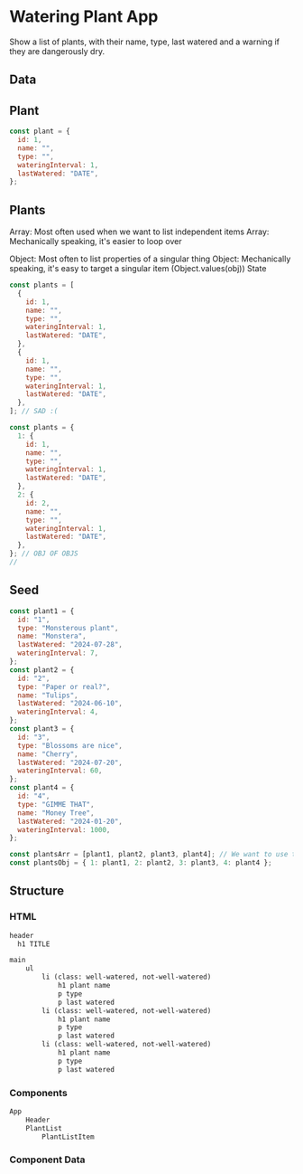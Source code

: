 # Watering Plant App

Show a list of plants, with their name, type, last watered and a warning if they are dangerously dry.

## Data

## Plant

```jsx
const plant = {
  id: 1,
  name: "",
  type: "",
  wateringInterval: 1,
  lastWatered: "DATE",
};
```

## Plants

Array: Most often used when we want to list independent items
Array: Mechanically speaking, it's easier to loop over

Object: Most often to list properties of a singular thing
Object: Mechanically speaking, it's easy to target a singular item (Object.values(obj))
State

```jsx
const plants = [
  {
    id: 1,
    name: "",
    type: "",
    wateringInterval: 1,
    lastWatered: "DATE",
  },
  {
    id: 1,
    name: "",
    type: "",
    wateringInterval: 1,
    lastWatered: "DATE",
  },
]; // SAD :(

const plants = {
  1: {
    id: 1,
    name: "",
    type: "",
    wateringInterval: 1,
    lastWatered: "DATE",
  },
  2: {
    id: 2,
    name: "",
    type: "",
    wateringInterval: 1,
    lastWatered: "DATE",
  },
}; // OBJ OF OBJS
//
```

## Seed

```jsx
const plant1 = {
  id: "1",
  type: "Monsterous plant",
  name: "Monstera",
  lastWatered: "2024-07-28",
  wateringInterval: 7,
};
const plant2 = {
  id: "2",
  type: "Paper or real?",
  name: "Tulips",
  lastWatered: "2024-06-10",
  wateringInterval: 4,
};
const plant3 = {
  id: "3",
  type: "Blossoms are nice",
  name: "Cherry",
  lastWatered: "2024-07-20",
  wateringInterval: 60,
};
const plant4 = {
  id: "4",
  type: "GIMME THAT",
  name: "Money Tree",
  lastWatered: "2024-01-20",
  wateringInterval: 1000,
};

const plantsArr = [plant1, plant2, plant3, plant4]; // We want to use the array for looping simplicity
const plantsObj = { 1: plant1, 2: plant2, 3: plant3, 4: plant4 };
```

## Structure

### HTML

```html
header
  h1 TITLE

main
    ul
        li (class: well-watered, not-well-watered)
            h1 plant name
            p type
            p last watered
        li (class: well-watered, not-well-watered)
            h1 plant name
            p type
            p last watered
        li (class: well-watered, not-well-watered)
            h1 plant name
            p type
            p last watered
```

### Components


```html
App
    Header
    PlantList
        PlantListItem
```

### Component Data
